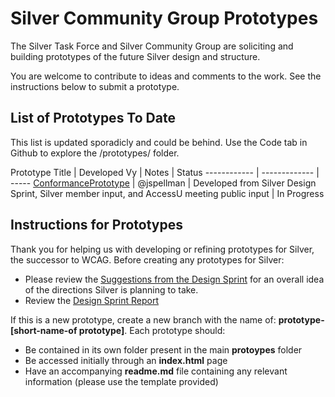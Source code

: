 
# Silver Community Group Prototypes

The Silver Task Force and Silver Community Group are soliciting and building prototypes of the future Silver design and structure.  

You are welcome to contribute to ideas and comments to the work. See the instructions below to submit a prototype.

## List of Prototypes To Date

This list is updated sporadicly and could be behind. Use the Code tab in Github to explore the /prototypes/ folder.


Prototype Title | Developed Vy | Notes | Status
------------ | ------------- | -----
[ConformancePrototype](/ConformancePrototype) | @jspellman |  Developed from Silver Design Sprint, Silver member input, and AccessU meeting public input |  In Progress

## Instructions for Prototypes
Thank you for helping us with developing or refining prototypes for Silver, the successor to WCAG. Before creating any prototypes for Silver:

* Please review the [Suggestions from the Design Sprint](https://www.w3.org/community/silver/2018/04/23/suggestions-of-silver-design-sprint/) for an overall idea of the directions Silver is planning to take.
* Review the [Design Sprint Report](https://www.w3.org/community/silver/draft-final-report-of-silver/)

If this is a new prototype, create a new branch with the name of: **prototype-[short-name-of prototype]**. Each prototype should:
* Be contained in its own folder present in the main **protoypes** folder
* Be accessed initially through an **index.html** page
* Have an accompanying **readme.md** file containing any relevant information (please use the template provided)
